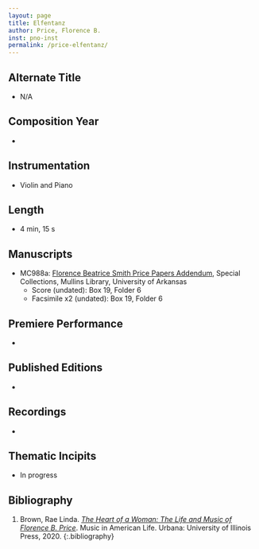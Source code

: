 ```yaml
---
layout: page
title: Elfentanz
author: Price, Florence B.
inst: pno-inst
permalink: /price-elfentanz/
---
```


## Alternate Title
- N/A

## Composition Year
- 

## Instrumentation
- Violin and Piano

## Length
- 4 min, 15 s

## Manuscripts
- MC988a: <a href="https://uark.as.atlas-sys.com/repositories/2/resources/1522" target="_blank">Florence Beatrice Smith Price Papers Addendum</a>, Special Collections, Mullins Library, University of Arkansas
    * Score (undated): Box 19, Folder 6
    * Facsimile x2 (undated): Box 19, Folder 6

## Premiere Performance
- 

## Published Editions
- 

## Recordings
- 

## Thematic Incipits
- In progress

## Bibliography
1. Brown, Rae Linda. <a href="https://www.worldcat.org/title/1122800180" target="_blank">*The Heart of a Woman: The Life and Music of Florence B. Price*</a>. Music in American Life. Urbana: University of Illinois Press, 2020.
{:.bibliography}